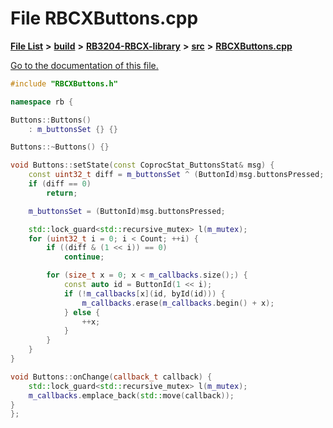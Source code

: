 
# File RBCXButtons.cpp

[**File List**](files.md) **>** [**build**](dir_4fef79e7177ba769987a8da36c892c5f.md) **>** [**RB3204-RBCX-library**](dir_6e2f6bf38ad600996f360c484704d30b.md) **>** [**src**](dir_2fb57cfb6554052417264f60890e0af6.md) **>** [**RBCXButtons.cpp**](RBCXButtons_8cpp.md)

[Go to the documentation of this file.](RBCXButtons_8cpp.md) 


````cpp
#include "RBCXButtons.h"

namespace rb {

Buttons::Buttons()
    : m_buttonsSet {} {}

Buttons::~Buttons() {}

void Buttons::setState(const CoprocStat_ButtonsStat& msg) {
    const uint32_t diff = m_buttonsSet ^ (ButtonId)msg.buttonsPressed;
    if (diff == 0)
        return;

    m_buttonsSet = (ButtonId)msg.buttonsPressed;

    std::lock_guard<std::recursive_mutex> l(m_mutex);
    for (uint32_t i = 0; i < Count; ++i) {
        if ((diff & (1 << i)) == 0)
            continue;

        for (size_t x = 0; x < m_callbacks.size();) {
            const auto id = ButtonId(1 << i);
            if (!m_callbacks[x](id, byId(id))) {
                m_callbacks.erase(m_callbacks.begin() + x);
            } else {
                ++x;
            }
        }
    }
}

void Buttons::onChange(callback_t callback) {
    std::lock_guard<std::recursive_mutex> l(m_mutex);
    m_callbacks.emplace_back(std::move(callback));
}
};
````

